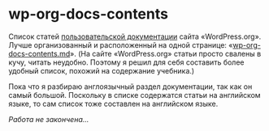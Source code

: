 # wp-org-docs-contents
Список статей [пользовательской документации](https://wordpress.org/support/) сайта «WordPress.org». Лучше организованный и расположенный на одной странице: «[wp-org-docs-contents.md](wp-org-docs-contents.md)». (На сайте «WordPress.org» статьи просто свалены в кучу, читать неудобно. Поэтому я решил для себя составить более удобный список, похожий на содержание учебника.)

Пока что я разбираю англоязычный раздел документации, так как он самый большой. Поскольку в списке содержатся статьи на английском языке, то сам список тоже составлен на английском языке.

_Работа не закончена..._
